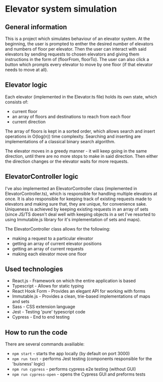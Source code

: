 # Elevator system simulation

## General information

This is a project which simulates behaviour of an elevator system. At the beginning, the user is prompted to enther the desired number of elevators and numbers of floor per elevator. Then the user can interact with said elevators by sending requests to chosen elevators and giving them instructions in the form of (floorFrom, floorTo). The user can also click a button which prompts every elevator to move by one floor (if that elevator needs to move at all).

## Elevator logic

Each elevator (implemented in the Elevator.ts file) holds its own state, which consists of:

-   current floor
-   an array of floors and destinations to reach from each floor
-   current direction

The array of floors is kept in a sorted order, which allows search and insert operations in O(log(n)) time complexity. Searching and inserting are implementations of a classical binary search algorithm.

The elevator moves in a greedy manner - it will keep going in the same direction, until there are no more stops to make in said direction. Then either the direction changes or the elevator waits for more requests.

## ElevatorController logic

I've also implemented an ElevatorController class (implemented in ElevatorController.ts), which is responsible for handling multiple elevators at once. It is also responsible for keeping track of existing requests made to elevators and making sure that, they are unique, for convenience sake. Uniqueness is achieved by keeping existing requests in an array of sets (since JS/TS doesn't deal well with keeping objects in a set I've resorted to using Immutable.js library for it's implementation of sets and maps).

The ElevatorController class allows for the following:

-   making a request to a particular elevator
-   getting an array of current elevator positions
-   getting an array of current requests
-   making each elevator move one floor

## Used technologies

-   React.js - Framework on which the entire application is based
-   Typescript - Allows for static typing
-   React Hook Form - Provides an elegant API for working with forms
-   Immutable.js - Provides a clean, trie-based implementations of maps and sets
-   Sass - CSS extension language
-   Jest - Testing 'pure' typescript code
-   Cypress - End to end testing

## How to run the code

There are several commands availiable:

-   `npm start` - starts the app locally (by default on port 3000)
-   `npm run test` - performs Jest testing (components responsible for the 'buisness' logic)
-   `npm run cypress` - performs cypress e2e testing (without GUI)
-   `npm run cypress-open` - opens the Cypress GUI and preforms tests
